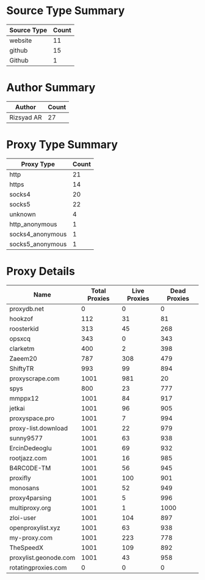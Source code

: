 # Source Type Summary

| Source Type | Count |
|-------------|-------|
| website | 11 |
| github | 15 |
| Github | 1 |


# Author Summary

| Author | Count |
|--------|-------|
| Rizsyad AR | 27 |


# Proxy Type Summary

| Proxy Type | Count |
|------------|-------|
| http | 21 |
| https | 14 |
| socks4 | 20 |
| socks5 | 22 |
| unknown | 4 |
| http_anonymous | 1 |
| socks4_anonymous | 1 |
| socks5_anonymous | 1 |


# Proxy Details

| Name | Total Proxies | Live Proxies | Dead Proxies |
|------|---------------|--------------|---------------|
| proxydb.net | 0 | 0 | 0 |
| hookzof | 112 | 31 | 81 |
| roosterkid | 313 | 45 | 268 |
| opsxcq | 343 | 0 | 343 |
| clarketm | 400 | 2 | 398 |
| Zaeem20 | 787 | 308 | 479 |
| ShiftyTR | 993 | 99 | 894 |
| proxyscrape.com | 1001 | 981 | 20 |
| spys | 800 | 23 | 777 |
| mmppx12 | 1001 | 84 | 917 |
| jetkai | 1001 | 96 | 905 |
| proxyspace.pro | 1001 | 7 | 994 |
| proxy-list.download | 1001 | 22 | 979 |
| sunny9577 | 1001 | 63 | 938 |
| ErcinDedeoglu | 1001 | 69 | 932 |
| rootjazz.com | 1001 | 16 | 985 |
| B4RC0DE-TM | 1001 | 56 | 945 |
| proxifly | 1001 | 100 | 901 |
| monosans | 1001 | 52 | 949 |
| proxy4parsing | 1001 | 5 | 996 |
| multiproxy.org | 1001 | 1 | 1000 |
| zloi-user | 1001 | 104 | 897 |
| openproxylist.xyz | 1001 | 63 | 938 |
| my-proxy.com | 1001 | 223 | 778 |
| TheSpeedX | 1001 | 109 | 892 |
| proxylist.geonode.com | 1001 | 43 | 958 |
| rotatingproxies.com | 0 | 0 | 0 |
